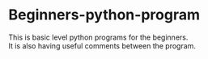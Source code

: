 # Beginners-python-program
This is basic level python programs for the beginners. 
<br>
It is also having useful comments between the program.  
